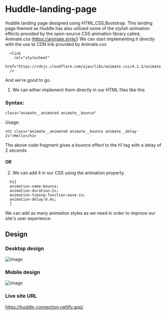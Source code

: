 # Huddle-landing-page
Huddle landing page designed using HTML,CSS,Bootstrap.
This landing page themed as Huddle has also utilized some of the stylish animation effects provided by 
the open-source CSS animation library called, Animate.css (https://animate.style/)
We can start implementing it directly with the use te CDN link provided by Animate.css
```
  <link
    rel="stylesheet"
    href="https://cdnjs.cloudflare.com/ajax/libs/animate.css/4.1.1/animate.min.css"
  />
```
And we're good to go.
  1) We can either implement them directly in our HTML files like this

### Syntax:
```
class="animate__animated animate__bounce"
```
Usage:
```
<h1 class="animate__animated animate__bounce animate__delay-2s">Hello</h1>
```
The above code fragment gives a bounce effect to the h1 tag with a delay of 2 seconds
#### OR
  2) We can add it in our CSS using the animation property.
```
  h1{
  animation-name:bounce;
  animation-duration:2s;
  animation-timing-function:ease-in;
  animation-delay:0.4s;
  }
```
We can add as many animation styles as we need in order to improve our site's user experience.

## Design
### Desktop design
![image](https://user-images.githubusercontent.com/78952955/141670816-4626cbed-03c4-4266-a0a8-f5eb5b9cba28.png)

### Mobile design
![image](https://user-images.githubusercontent.com/78952955/141670851-65b81f04-0730-48b4-bef9-e2cadc65e20f.png)

### Live site URL
https://huddle-connection.netlify.app/
